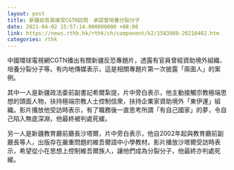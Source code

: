 ```yaml
---
layout: post
title: 新疆前官員接受CGTN訪問　承認曾培養分裂分子
date: 2021-04-02 15:57:14.000000000 +08:00
link: https://news.rthk.hk/rthk/ch/component/k2/1583960-20210402.htm
categories: rthk
---
```


中國環球電視網CGTN播出有關新疆反恐專題片，透露有官員曾經資助境外組織、培養分裂分子等。有内地傳媒表示，這是相關專題片第一次披露「兩面人」的案例。

其中一人是新疆政法委前副書記希爾紮提，片中旁白表示，他主動接觸宗教極端思想的頭面人物，扶持極端宗教人士控制信衆，扶持企業家資助境外「東伊運」組織。影片播放他受訪時表示，有了職務後一直思考所謂「有自己國家」的夢，令自己陷入無底深淵，他最終被判處死緩。

另一人是新疆教育廳前廳長沙塔爾，片中旁白表示，他自2002年起與教育廳前副廳長等人，出版存在嚴重問題的維吾爾語中小學教材。影片播放沙塔爾受訪時表示，希望從小在思想上控制維吾爾族人，讓他們成為分裂分子，他最終亦判處死緩。
